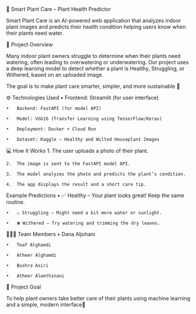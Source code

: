 🌿 Smart Plant Care – Plant Health Predictor

Smart Plant Care is an AI-powered web application that analyzes indoor plant images and predicts their health condition helping users know when their plants need water.


🧠 Project Overview

Many indoor plant owners struggle to determine when their plants need watering, often leading to overwatering or underwatering.
Our project uses a deep learning model to detect whether a plant is Healthy, Struggling, or Withered, based on an uploaded image.

The goal is to make plant care smarter, simpler, and more sustainable 🌱


⚙️ Technologies Used
	•	Frontend: Streamlit (for user interface)
	
	•	Backend: FastAPI (for model API)
	
	•	Model: VGG16 (Transfer Learning using TensorFlow/Keras)
	
	•	Deployment: Docker + Cloud Run
	
	•	Dataset: Kaggle – Healthy and Wilted Houseplant Images


💻 How It Works
	1.	The user uploads a photo of their plant.
	
	2.	The image is sent to the FastAPI model API.
	
	3.	The model analyzes the photo and predicts the plant’s condition.
	
	4.	The app displays the result and a short care tip.


Example Predictions
	•	✅ Healthy – Your plant looks great! Keep the same routine.
	
	•	⚠️ Struggling – Might need a bit more water or sunlight.
	
	•	❌ Withered – Try watering and trimming the dry leaves.
	


👩🏻‍💻 Team Members
	•	Dana Aljohani
	
	•	Teaf Alghamdi
	
	•	Atheer Alghamdi
	
	•	Bushra Asiri
	
	•	Atheer Alwethinani


🎯 Project Goal

To help plant owners take better care of their plants using machine learning and a simple, modern interface🌿


